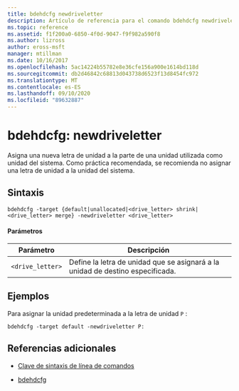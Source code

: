 ```yaml
---
title: bdehdcfg newdriveletter
description: Artículo de referencia para el comando bdehdcfg newdriveletter, que asigna una nueva letra de unidad a la parte de una unidad utilizada como unidad del sistema.
ms.topic: reference
ms.assetid: f1f200a0-6850-4f0d-9047-f9f982a590f8
ms.author: lizross
author: eross-msft
manager: mtillman
ms.date: 10/16/2017
ms.openlocfilehash: 5ac14224b55782e8e36cfe156a900e1614bd118d
ms.sourcegitcommit: db2d46842c68813d043738d6523f13d8454fc972
ms.translationtype: MT
ms.contentlocale: es-ES
ms.lasthandoff: 09/10/2020
ms.locfileid: "89632887"
---
```

# <a name="bdehdcfg-newdriveletter"></a>bdehdcfg: newdriveletter

Asigna una nueva letra de unidad a la parte de una unidad utilizada como unidad del sistema. Como práctica recomendada, se recomienda no asignar una letra de unidad a la unidad del sistema.

## <a name="syntax"></a>Sintaxis

```
bdehdcfg -target {default|unallocated|<drive_letter> shrink|<drive_letter> merge} -newdriveletter <drive_letter>
```

#### <a name="parameters"></a>Parámetros

| Parámetro | Descripción |
| ---------| ----------- |
| `<drive_letter>` | Define la letra de unidad que se asignará a la unidad de destino especificada. |

## <a name="examples"></a>Ejemplos

Para asignar la unidad predeterminada a la letra de unidad `P` :

```
bdehdcfg -target default -newdriveletter P:
```

## <a name="additional-references"></a>Referencias adicionales

- [Clave de sintaxis de línea de comandos](command-line-syntax-key.md)

- [bdehdcfg](bdehdcfg.md)

